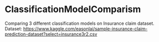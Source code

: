 # ClassificationModelComparism

Comparing 3 different classification models on Insurance claim dataset.
Dataset: https://www.kaggle.com/easonlai/sample-insurance-claim-prediction-dataset?select=insurance3r2.csv
